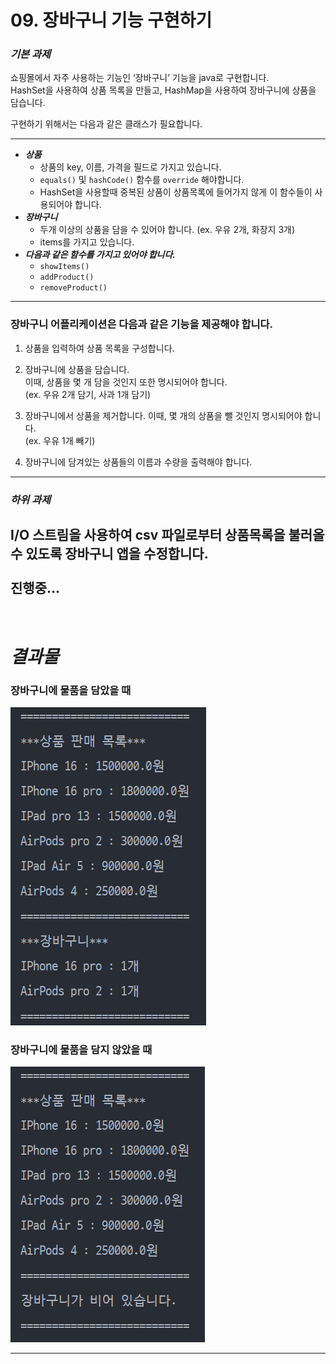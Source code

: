 # 09. 장바구니 기능 구현하기

### **_기본 과제_**<br>

쇼핑몰에서 자주 사용하는 기능인 ‘장바구니’ 기능을 java로 구현합니다. <br>
HashSet을 사용하여 상품 목록을 만들고, HashMap을 사용하여 장바구니에 상품을 담습니다. <br>

구현하기 위해서는 다음과 같은 클래스가 필요합니다.

---

- **_상품<br>_**
  - 상품의 key, 이름, 가격을 필드로 가지고 있습니다.
  - `equals()` 및 `hashCode()` 함수를 `override` 해야합니다.<br>
  -  HashSet을 사용할때 중복된 상품이 상품목록에 들어가지 않게 이 함수들이 사용되어야 합니다.
- **_장바구니<br>_**
  - 두개 이상의 상품을 담을 수 있어야 합니다. (ex. 우유 2개, 화장지 3개)<br>
  -  items를 가지고 있습니다.<br>
- **_다음과 같은 함수를 가지고 있어야 합니다.<br>_**
  - `showItems()`<br>
  -  `addProduct()`<br>
  -  `removeProduct()`<br>

---

### 장바구니 어플리케이션은 다음과 같은 기능을 제공해야 합니다.<br>

1. 상품을 입력하여 상품 목록을 구성합니다.<br>

2. 장바구니에 상품을 담습니다.<br>이때, 상품을 몇 개 담을 것인지 또한 명시되어야 합니다.<br> (ex. 우유 2개 담기, 사과 1개 담기)<br>

3. 장바구니에서 상품을 제거합니다. 이때, 몇 개의 상품을 뺄 것인지 명시되어야 합니다.<br> (ex. 우유 1개 빼기)<br>

4. 장바구니에 담겨있는 상품들의 이름과 수량을 출력해야 합니다.
---

### **_하위 과제_**<br>

I/O 스트림을 사용하여 csv 파일로부터 상품목록을 불러올 수 있도록 장바구니 앱을 수정합니다.
<br>
<br>진행중...
---

<br>

# **_결과물_**

### 장바구니에 물품을 담았을 때 <br>
![img.png](img.png)<br>

### 장바구니에 물품을 담지 않았을 때 <br>
![img_1.png](img_1.png)<br>

---

